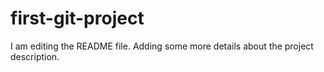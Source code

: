 # first-git-project
I am editing the README file. Adding some more details about the project description.
